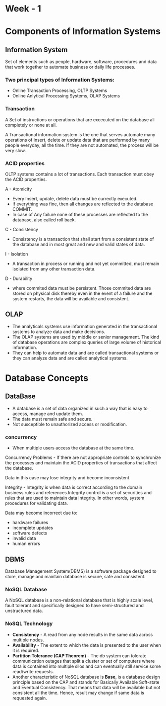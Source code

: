# Week - 1

# Components of Information Systems

## Information System

Set of elements such as people, hardware, software, procedures and data that work together to automate business or daily life processes.

### Two principal types of Information Systems:
- Online Transaction Processing, OLTP Systems
- Online Anlytical Processing Systems, OLAP Systems

### Transaction
A Set of instructions or operations that are excecuted on the database all completely or none at all.

A Transactional information system is the one that serves automate many operations of insert, delete or update data that are performed 
by many people everyday, all the time. If they are not automated, the process will be very slow.

### ACID properties
OLTP systems contains a lot of transactions.
Each transaction must obey the ACID properties.

A - Atomicity
- Every Insert, update, delete data must be currectly executed. 
- If everything was fine, then all changes are reflected to the database COMMIT. 
- In case of Any failure none of these processes are
reflected to the database, also called roll back.

C - Consistency
- Consistency is a transaction that shall start from a consistent state of the database and in most great and new and valid states of data.

I - Isolation
- A transaction in process or running and not yet committed, must remain isolated from any other transaction data.

D - Durability
- where commited data must be persistent. Those commited data are stored on physical disk thereby even in the event of a failure and the system restarts, the data will be available and consistent.

## OLAP
- The analyticals systems use information generated in the transactional systems to analyze data and make decisions.
- The OLAP systems are used by middle or senior management. The kind of database operations are complex queries of large volume of historical information.
- They can help to automate data and are called transactional systems or they can analyze data and are called analytical systems.

# Database Concepts 

## DataBase
- A database is a set of data organized in such a way that is easy to access, manage and update them.
- The data must remain safe and secure.
- Not susceptible to unauthorized access or modification.

### concurrency
- When multiple users access the database at the same time.

Concurrency Problems - If there are not appropriate controls to synchronize the processes and maintain the ACID properties of transactions that affect the database.

Data in this case may lose integrity and become inconsistent

Integrity - Integrity is when data is correct according to the domain business rules and references.Integrity control is a set of securities and rules that are used to maintain data integrity. In other words, system procedures for validating data.

Data may become incorrect due to: 
- hardware failures
- incomplete updates
- software defects
- invalid data
- human errors

## DBMS

Database Management System(DBMS) is a software package designed to store, manage and maintain database is secure, safe and consistent.

### NoSQL Database

A NoSQL database is a non-relational database that is highly scale level, fault tolerant and specifically designed to have semi-structured and unstructured data.

### NoSQL Technology
- <b>Consistency</b> - A read from any node results in the same data across multiple nodes.
- <b>Availability</b> - The extent to which the data is presented to the user when it is required.
- <b>Partition Tolerance (CAP Theorem)</b> - The db system can tolerate communication outages that split a cluster or set of computers where data is contained into multiple silos and can eventually still service some read/write requests.
- Another characteristic of NoSQL database is <b>Base</b>, is a database design principle based on the CAP and stands for Basically Available Soft-state and Eventual Consistency. That means that data will be available but not consistent all the time. Hence, result may change if same data is requested again.
